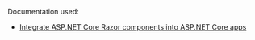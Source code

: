 Documentation used:
- [Integrate ASP.NET Core Razor components into ASP.NET Core apps](https://learn.microsoft.com/en-us/aspnet/core/blazor/components/integration?view=aspnetcore-8.0)
